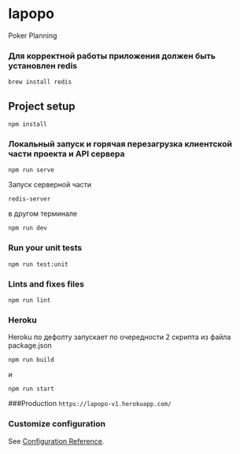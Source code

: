 # lapopo
Poker Planning

### Для корректной работы приложения должен быть установлен redis

```angular2html
brew install redis
```

## Project setup
```
npm install
```

### Локальный запуск и горячая перезагрузка клиентской части проекта и API сервера
```
npm run serve
```
Запуск серверной части

```angular2html
redis-server
```
в другом терминале
```
npm run dev
```

### Run your unit tests
```
npm run test:unit
```

### Lints and fixes files
```
npm run lint
```

### Heroku
Heroku по дефолту запускает по очередности 2 скрипта из файла package.json
```
npm run build
```
и
```
npm run start
```

###Production
`https://lapopo-v1.herokuapp.com/`

### Customize configuration
See [Configuration Reference](https://cli.vuejs.org/config/).
